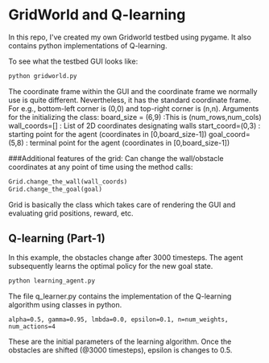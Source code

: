 # GridWorld and Q-learning
In this repo, I've created my own Gridworld testbed using pygame. It also contains python implementations of Q-learning. 

To see what the testbed GUI looks like:

```python
python gridworld.py
```

The coordinate frame within the GUI and the coordinate frame we normally use is quite different. Nevertheless, it has the standard coordinate frame. 
For e.g., bottom-left corner is (0,0) and top-right corner is (n,n). 
Arguments for the initializing the class:
board_size = (6,9)  :This is (num_rows,num_cols)
wall_coords=[]  : List of 2D coordinates designating walls
start_coord=(0,3) : starting point for the agent (coordinates in [0,board_size-1]) 
goal_coord=(5,8) : terminal point for the agent (coordinates in [0,board_size-1]) 

###Additional features of the grid:
Can change the wall/obstacle coordinates at any point of time using the method calls:
```python
Grid.change_the_wall(wall_coords)
Grid.change_the_goal(goal)
```
Grid is basically the class which takes care of rendering the GUI and evaluating grid positions, reward, etc.

## Q-learning (Part-1)
In this example, the obstacles change after 3000 timesteps. The agent subsequently learns the optimal policy for the new goal state. 

```python
python learning_agent.py
```

The file q_learner.py contains the implementation of the Q-learning algorithm using classes in python. 
```
alpha=0.5, gamma=0.95, lmbda=0.0, epsilon=0.1, n=num_weights, num_actions=4 
```
These are the initial parameters of the learning algorithm. Once the obstacles are shifted (@3000 timesteps), epsilon is changes to 0.5.



